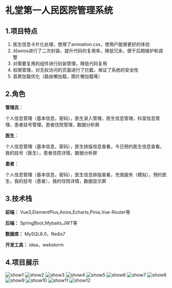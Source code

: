 # 礼堂第一人民医院管理系统

## 1.项目特点

1. 医生信息卡片化处理，使用了animation.css，使用户能够更好的体验
2. 对axios进行了二次封装，提升代码的复用率，降低冗余，便于后期维护和调整
3. 对需要复用的组件进行封装管理，降低代码复用
4. 权限管理，对无权访问的页面进行了拦截，保证了系统的安全性
5. 首屏加载优化（路由懒加载，图片懒加载等）

## 2.角色

**管理员**：

个人信息管理（基本信息，密码），医生录入管理，医生信息管理，科室信息管理，患者挂号管理，患者住院管理，数据分析屏

**医生**：

个人信息管理（基本信息，密码），医生排版信息查看，今日预约医生信息查看，我的挂号（医生），患者住院详情，数据分析屏

**患者**：

个人信息管理（基本信息，密码），医生信息排版查看，充值服务（模拟），预约医生，我的挂号（患者），我的住院详情，数据显示屏



## 3.技术栈

**前端：** Vue3,ElementPlus,Axios,Echarts,Pinia,Vue-Router等

**后端：** SpringBoot,Mybaits,JWT等

**数据库：** MySQL8.0，Redis7

**开发工具：** idea，webstorm



## 4.项目展示
![show1](src/assets/showImages/show1.png)
![show2](src/assets/showImages/show2.png)
![show3](src/assets/showImages/show3.png)
![show4](src/assets/showImages/show4.png)
![show5](src/assets/showImages/show5.png)
![show6](src/assets/showImages/show6.png)
![show7](src/assets/showImages/show7.png)
![show8](src/assets/showImages/show8.png)
![show9](src/assets/showImages/show9.png)
![show10](src/assets/showImages/show10.png)
![show11](src/assets/showImages/show11.png)
![show12](src/assets/showImages/show12.png)






